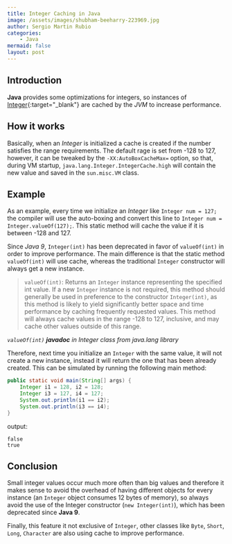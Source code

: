 ```yaml
---
title: Integer Caching in Java
image: /assets/images/shubham-beeharry-223969.jpg
author: Sergio Martin Rubio
categories:
    - Java
mermaid: false
layout: post
---
```


## Introduction

**Java** provides some optimizations for integers, so instances of [Integer](https://docs.oracle.com/javase/7/docs/api/java/lang/Integer.html){:target="_blank"} are cached by the _JVM_ to increase performance.

## How it works

Basically, when an _Integer_ is initialized a cache is created if the number satisfies the range requirements. The default rage is set from -128 to 127, however, it can be tweaked by the `-XX:AutoBoxCacheMax=` option, so that, during VM startup, `java.lang.Integer.IntegerCache.high` will contain the new value and saved in the `sun.misc.VM` class.

## Example

As an example, every time we initialize an _Integer_ like `Integer num = 127;` the compiler will use the auto-boxing and convert this line to `Integer num = Integer.valueOf(127);`. This static method will cache the value if it is between -128 and 127.

Since _Java 9_, `Integer(int)` has been deprecated in favor of `valueOf(int)` in order to improve performance. The main difference is that the static method `valueOf(int)` will use cache, whereas the traditional `Integer` constructor will always get a new instance.

>`valueOf(int)`: Returns an `Integer` instance representing the specified int value. If a new `Integer` instance is not required, this method should generally be used in preference to the constructor `Integer(int)`, as this method is likely to yield significantly better space and time performance by caching frequently requested values. This method will always cache values in the range -128 to 127, inclusive, and may cache other values outside of this range.

_`valueOf(int)` **javadoc** in Integer class from java.lang library_

Therefore, next time you initialize an `Integer` with the same value, it will not create a new instance, instead it will return the one that has been already created. This can be simulated by running the following main method:

```java
public static void main(String[] args) {
    Integer i1 = 128, i2 = 128;
    Integer i3 = 127, i4 = 127;
    System.out.println(i1 == i2);
    System.out.println(i3 == i4);
}
```

output:

```shell
false
true
```

## Conclusion

Small integer values occur much more often than big values and therefore it makes sense to avoid the overhead of having different objects for every instance (an `Integer` object consumes 12 bytes of memory), so always avoid the use of the Integer constructor (`new Integer(int)`), which has been deprecated since **Java 9**.

Finally, this feature it not exclusive of `Integer`, other classes like `Byte`, `Short`, `Long`, `Character` are also using cache to improve performance.
